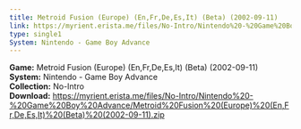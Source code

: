 ```yaml
---
title: Metroid Fusion (Europe) (En,Fr,De,Es,It) (Beta) (2002-09-11)
link: https://myrient.erista.me/files/No-Intro/Nintendo%20-%20Game%20Boy%20Advance/Metroid%20Fusion%20(Europe)%20(En,Fr,De,Es,It)%20(Beta)%20(2002-09-11).zip
type: single1
System: Nintendo - Game Boy Advance
---
```

<b>Game:</b> Metroid Fusion (Europe) (En,Fr,De,Es,It) (Beta) (2002-09-11)<br>
<b>System:</b> Nintendo - Game Boy Advance<br>
<b>Collection:</b> No-Intro<br>
<b>Download:</b> https://myrient.erista.me/files/No-Intro/Nintendo%20-%20Game%20Boy%20Advance/Metroid%20Fusion%20(Europe)%20(En,Fr,De,Es,It)%20(Beta)%20(2002-09-11).zip